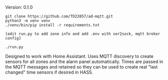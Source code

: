 Version: 0.1.0

```
git clone https://github.com/TD22057/ad-mqtt.git
python3 -m venv venv
./venv/bin/pip install -r requirements.txt

[edit run.py to add zone info and add .env with ser2sock, mqtt broker config]

./run.py
```

Designed to work with Home Assistant. Uses MQTT discovery to create sensors
for all zones and the alarm panel automatically. Times are passed in the
MQTT messages and retained so they can be used to create real "last changed"
time sensors if desired in HASS.
